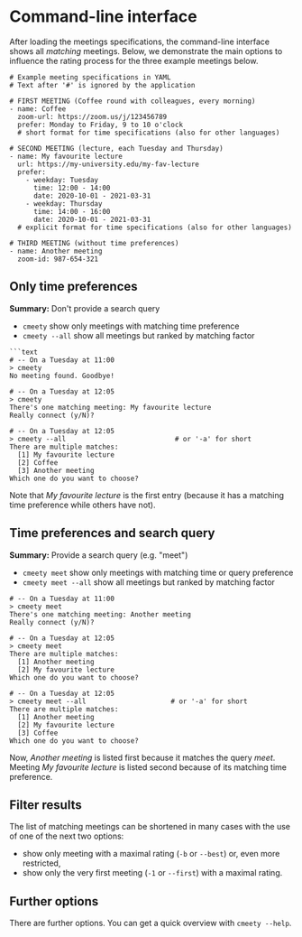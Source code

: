 # Command-line interface

After loading the meetings specifications, the command-line interface shows all _matching_ meetings. Below, we demonstrate the main options to influence the rating process for the three example meetings below.

```text
# Example meeting specifications in YAML
# Text after '#' is ignored by the application

# FIRST MEETING (Coffee round with colleagues, every morning)
- name: Coffee
  zoom-url: https://zoom.us/j/123456789
  prefer: Monday to Friday, 9 to 10 o'clock
  # short format for time specifications (also for other languages)

# SECOND MEETING (lecture, each Tuesday and Thursday)
- name: My favourite lecture
  url: https://my-university.edu/my-fav-lecture
  prefer:
    - weekday: Tuesday
      time: 12:00 - 14:00
      date: 2020-10-01 - 2021-03-31
    - weekday: Thursday
      time: 14:00 - 16:00
      date: 2020-10-01 - 2021-03-31
  # explicit format for time specifications (also for other languages)

# THIRD MEETING (without time preferences)
- name: Another meeting
  zoom-id: 987-654-321
```

## Only time preferences

**Summary:** Don't provide a search query
- `cmeety` show only meetings with matching time preference
- `cmeety --all` show all meetings but ranked by matching factor

```text
```text
# -- On a Tuesday at 11:00
> cmeety
No meeting found. Goodbye!

# -- On a Tuesday at 12:05
> cmeety
There's one matching meeting: My favourite lecture
Really connect (y/N)?

# -- On a Tuesday at 12:05
> cmeety --all                           # or '-a' for short
There are multiple matches:
  [1] My favourite lecture
  [2] Coffee
  [3] Another meeting
Which one do you want to choose?
```
Note that _My favourite lecture_ is the first entry (because it has a matching time preference while others have not).

## Time preferences and search query

**Summary:** Provide a search query (e.g. "meet")
- `cmeety meet` show only meetings with matching time or query preference
- `cmeety meet --all` show all meetings but ranked by matching factor

```text
# -- On a Tuesday at 11:00
> cmeety meet
There's one matching meeting: Another meeting
Really connect (y/N)?

# -- On a Tuesday at 12:05
> cmeety meet
There are multiple matches:
  [1] Another meeting
  [2] My favourite lecture
Which one do you want to choose?

# -- On a Tuesday at 12:05
> cmeety meet --all                     # or '-a' for short
There are multiple matches:
  [1] Another meeting
  [2] My favourite lecture
  [3] Coffee
Which one do you want to choose?
```
Now, _Another meeting_ is listed first because it matches the query _meet_. Meeting _My favourite lecture_ is listed second because of its matching time preference.

## Filter results

The list of matching meetings can be shortened in many cases with the use of one of the next two options:

- show only meeting with a maximal rating (`-b` or `--best`) or, even more restricted,
- show only the very first meeting (`-1` or `--first`) with a maximal rating.

## Further options

There are further options. You can get a quick overview with `cmeety --help`.
